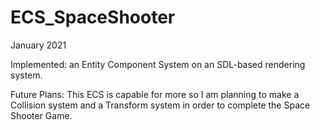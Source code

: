 # ECS_SpaceShooter
 
January 2021

Implemented: an Entity Component System on an SDL-based rendering system.

Future Plans: This ECS is capable for more so I am planning to make a Collision system and a Transform system in order to complete the Space Shooter Game.
